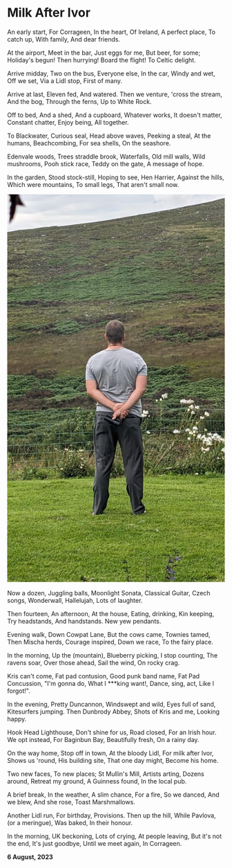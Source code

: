 # Milk After Ivor

An early start,
For Corrageen,
In the heart,
Of Ireland,
A perfect place,
To catch up,
With family,
And dear friends.

At the airport,
Meet in the bar,
Just eggs for me,
But beer, for some;
Holiday's begun!
Then hurrying!
Board the flight!
To Celtic delight.

Arrive midday,
Two on the bus,
Everyone else,
In the car,
Windy and wet,
Off we set,
Via a Lidl stop,
First of many.

Arrive at last,
Eleven fed,
And watered.
Then we venture,
'cross the stream,
And the bog,
Through the ferns,
Up to White Rock.

Off to bed,
And a shed,
And a cupboard,
Whatever works,
It doesn't matter,
Constant chatter,
Enjoy being,
All together.

To Blackwater,
Curious seal,
Head above waves,
Peeking a steal,
At the humans,
Beachcombing,
For sea shells,
On the seashore.

Edenvale woods,
Trees straddle brook,
Waterfalls,
Old mill walls,
Wild mushrooms,
Pooh stick race,
Teddy on the gate,
A message of hope.

In the garden,
Stood stock-still,
Hoping to see,
Hen Harrier,
Against the hills,
Which were mountains,
To small legs,
That aren't small now.

![Watching for a Hen Harrier](/assets/photos/corrageen.jpeg)

Now a dozen,
Juggling balls,
Moonlight Sonata,
Classical Guitar,
Czech songs,
Wonderwall,
Hallelujah,
Lots of laughter.

Then fourteen,
An afternoon,
At the house,
Eating, drinking,
Kin keeping,
Try headstands,
And handstands.
New yew pendants.

Evening walk,
Down Cowpat Lane,
But the cows came,
Townies tamed,
Then Mischa herds,
Courage inspired,
Down we race,
To the fairy place.

In the morning,
Up the (mountain),
Blueberry picking,
I stop counting,
The ravens soar,
Over those ahead,
Sail the wind,
On rocky crag.

Kris can't come,
Fat pad contusion,
Good punk band name,
Fat Pad Concussion,
"I'm gonna do,
What I ***king want!,
Dance, sing, act,
Like I forgot!".

In the evening,
Pretty Duncannon,
Windswept and wild,
Eyes full of sand,
Kitesurfers jumping.
Then Dunbrody Abbey,
Shots of Kris and me,
Looking happy.

Hook Head Lighthouse,
Don't shine for us,
Road closed,
For an Irish hour.
We opt instead,
For Baginbun Bay,
Beautifully fresh,
On a rainy day.

On the way home,
Stop off in town,
At the bloody Lidl,
For milk after Ivor,
Shows us 'round,
His building site,
That one day might,
Become his home.

Two new faces,
To new places;
St Mullin's Mill,
Artists arting,
Dozens around,
Retreat my ground,
A Guinness found,
In the local pub.

A brief break,
In the weather,
A slim chance,
For a fire,
So we danced,
And we blew,
And she rose,
Toast Marshmallows.

Another Lidl run,
For birthday,
Provisions.
Then up the hill,
While Pavlova,
(or a meringue),
Was baked,
In their honour.

In the morning,
UK beckoning,
Lots of crying,
At people leaving,
But it's not the end,
It's just goodbye,
Until we meet again,
In Corrageen.

**6 August, 2023**

&nbsp;
